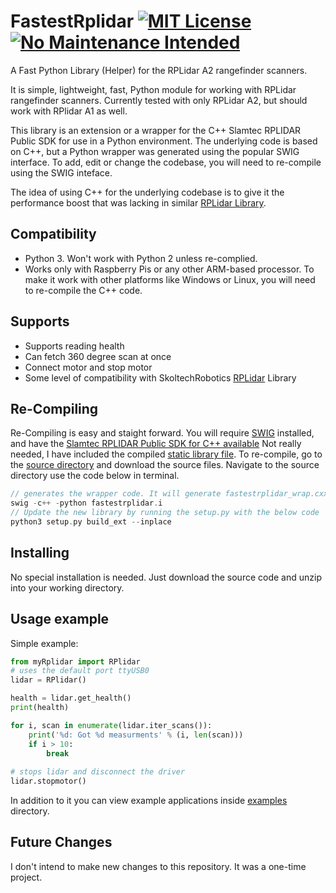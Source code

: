 # FastestRplidar [![MIT License](https://img.shields.io/github/license/mashape/apistatus.svg)](https://github.com/thehapyone/FastestRplidar/blob/master/LICENSE) [![No Maintenance Intended](http://unmaintained.tech/badge.svg)](http://unmaintained.tech/)

A Fast Python Library (Helper) for the RPLidar A2 rangefinder scanners.
 
It is simple, lightweight, fast, Python module for working with RPLidar rangefinder scanners. Currently tested with only RPLidar A2, but should work with RPlidar A1 as well. 
 
This library is an extension or a wrapper for the C++ Slamtec RPLIDAR Public SDK for use in a Python environment. The underlying code is based on C++, but a Python wrapper was generated using the popular SWIG interface. To add, edit or change the codebase, you will need to re-compile using the SWIG inteface. 

The idea of using C++ for the underlying codebase is to give it the performance boost that was lacking in similar [RPLidar Library](https://github.com/SkoltechRobotics/rplidar). 


## Compatibility 
 - Python 3. Won't work with Python 2 unless re-complied.
 - Works only with Raspberry Pis or any other ARM-based processor. To make it work with other platforms like Windows or Linux, you will need to re-compile the C++ code.
 
## Supports
 - Supports reading health
 - Can fetch 360 degree scan at once
 - Connect motor and stop motor
 - Some level of compatibility with SkoltechRobotics [RPLidar](https://github.com/SkoltechRobotics/rplidar>) Library 

## Re-Compiling

Re-Compiling is easy and staight forward. You will require [SWIG](http://www.swig.org/>) installed, and have the [Slamtec RPLIDAR Public SDK for C++ available](https://github.com/slamtec/rplidar_sdk>) Not really needed, I have included the compiled [static library file](https://github.com/thehapyone/FastestRplidar/blob/master/librplidar_sdk.a). To re-compile, go to the [source directory](https://github.com/thehapyone/FastestRplidar/tree/master/source>) and download the source files. Navigate to the source directory use the code below in terminal.

```C++
// generates the wrapper code. It will generate fastestrplidar_wrap.cxx
swig -c++ -python fastestrplidar.i
// Update the new library by running the setup.py with the below code
python3 setup.py build_ext --inplace
```

## Installing

No special installation is needed. Just download the source code and unzip into your working directory.

## Usage example

Simple example:

```Python
from myRplidar import RPlidar
# uses the default port ttyUSB0
lidar = RPlidar()

health = lidar.get_health()
print(health)

for i, scan in enumerate(lidar.iter_scans()):
    print('%d: Got %d measurments' % (i, len(scan)))
    if i > 10:
        break
        
# stops lidar and disconnect the driver
lidar.stopmotor()
```

In addition to it you can view example applications inside
[examples](https://github.com/thehapyone/FastestRplidar/tree/master/examples>) directory.

## Future Changes
I don't intend to make new changes to this repository. It was a one-time project.
